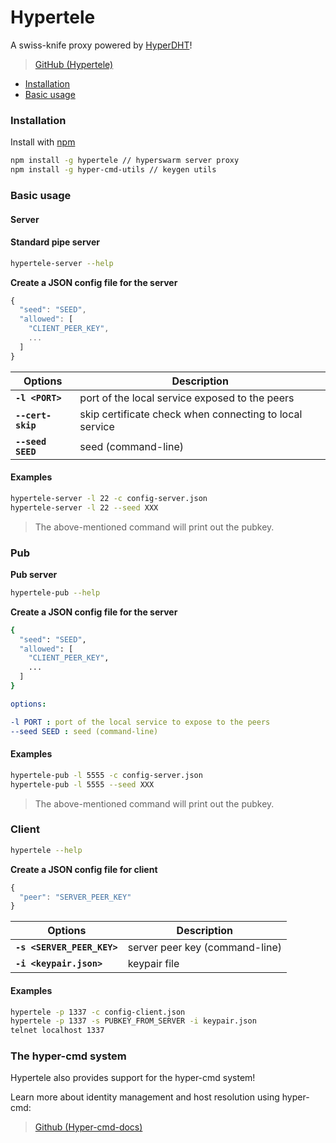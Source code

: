 # Hypertele

A swiss-knife proxy powered by [HyperDHT](../building-blocks/hyperdht.md)!

> [GitHub (Hypertele)](https://github.com/bitfinexcom/hypertele)

* [Installation](hypertele.md#installation)
* [Basic usage](hypertele.md#basic-usage)

### Installation

Install with [npm](https://www.npmjs.com/)

```bash
npm install -g hypertele // hyperswarm server proxy
npm install -g hyper-cmd-utils // keygen utils
```

### Basic usage

#### Server

#### **Standard pipe server**

```bash
hypertele-server --help
```

**Create a JSON config file for the server**

```javascript
{
  "seed": "SEED",
  "allowed": [
    "CLIENT_PEER_KEY",
    ...
  ]
}
```

| Options           | Description                                             |
| ----------------- | ------------------------------------------------------- |
| **`-l <PORT>`**   | port of the local service exposed to the peers          |
| **`--cert-skip`** | skip certificate check when connecting to local service |
| **`--seed SEED`** | seed (command-line)                                     |

#### Examples

```bash
hypertele-server -l 22 -c config-server.json
hypertele-server -l 22 --seed XXX
``````

> The above-mentioned command will print out the pubkey.

### Pub

**Pub server**

```bash
hypertele-pub --help
```

**Create a JSON config file for the server**

```bash
{
  "seed": "SEED",
  "allowed": [
    "CLIENT_PEER_KEY",
    ...
  ]
}
```

```yaml
options:

-l PORT : port of the local service to expose to the peers
--seed SEED : seed (command-line)
```

#### Examples

```bash
hypertele-pub -l 5555 -c config-server.json
hypertele-pub -l 5555 --seed XXX
```

> The above-mentioned command will print out the pubkey.


### Client

```bash
hypertele --help
```

**Create a JSON config file for client**

```javascript
{
  "peer": "SERVER_PEER_KEY"
}
```

| Options                    | Description                    |
| -------------------------- | ------------------------------ |
| **`-s <SERVER_PEER_KEY>`** | server peer key (command-line) |
| **`-i <keypair.json>`**    | keypair file                   |

#### Examples

```bash
hypertele -p 1337 -c config-client.json
hypertele -p 1337 -s PUBKEY_FROM_SERVER -i keypair.json
telnet localhost 1337
```

### The hyper-cmd system

Hypertele also provides support for the hyper-cmd system!

Learn more about identity management and host resolution using hyper-cmd:

> [Github (Hyper-cmd-docs)](https://github.com/prdn/hyper-cmd-docs)

